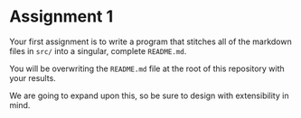# Assignment 1

Your first assignment is to write a program that stitches all of the markdown files in `src/` into a singular, complete `README.md`.

You will be overwriting the `README.md` file at the root of this repository with your results.

We are going to expand upon this, so be sure to design with extensibility in mind.

